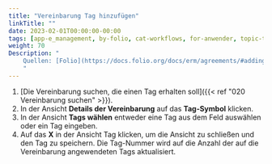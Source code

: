 ```yaml
---
title: "Vereinbarung Tag hinzufügen"
linkTitle: ""
date: 2023-02-01T00:00:00-00:00
tags: [app-e_management, by-folio, cat-workflows, for-anwender, topic-tags]
weight: 70
Description: "
    Quellen: [Folio](https://docs.folio.org/docs/erm/agreements/#adding-a-tag-to-an-agreement) <!-- & [GBV](https://info.gebev.de/pages/viewpage.action?pageId=845250589) -->
    "
---
```


1.  [Die Vereinbarung suchen, die einen Tag erhalten soll]({{< ref "020 Vereinbarung suchen" >}}).
2.  In der Ansicht **Details der Vereinbarung** auf das **Tag-Symbol** klicken.
3.  In der Ansicht **Tags wählen** entweder eine Tag aus dem Feld auswählen oder ein Tag eingeben.
4.  Auf das **X** in der Ansicht Tag klicken, um die Ansicht zu schließen und den Tag zu speichern. Die Tag-Nummer wird auf die Anzahl der auf die Vereinbarung angewendeten Tags aktualisiert.
